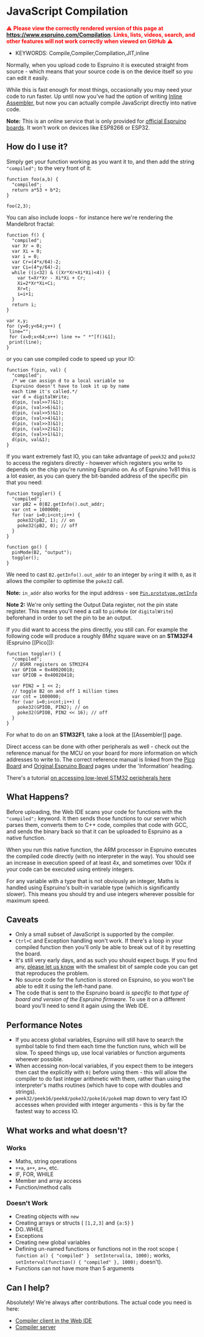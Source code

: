 <!--- Copyright (c) 2013 Gordon Williams, Pur3 Ltd. See the file LICENSE for copying permission. -->
JavaScript Compilation
===================

<span style="color:red">:warning: **Please view the correctly rendered version of this page at https://www.espruino.com/Compilation. Links, lists, videos, search, and other features will not work correctly when viewed on GitHub** :warning:</span>

* KEYWORDS: Compile,Compiler,Compilation,JIT,inline

Normally, when you upload code to Espruino it is executed straight from source - which means that your source code is on the device itself so you can edit it easily.

While this is fast enough for most things, occasionally you may need your code to run faster. Up until now you've had the option of writing [Inline Assembler](/Assembler), but now you can actually compile JavaScript directly into native code.

**Note:** This is an online service that is only provided for [official Espruino boards](/Order). It won't work on devices like ESP8266 or ESP32.


How do I use it?
---------------

Simply get your function working as you want it to, and then add the string `"compiled";` to the very front of it:

```
function foo(a,b) {
  "compiled";
  return a*53 + b*2;
}

foo(2,3);
```

You can also include loops - for instance here we're rendering the Mandelbrot fractal:

```
function f() {
  "compiled";
  var Xr = 0;
  var Xi = 0;
  var i = 0;
  var Cr=(4*x/64)-2;
  var Ci=(4*y/64)-2;
  while ((i<32) & ((Xr*Xr+Xi*Xi)<4)) {
    var t=Xr*Xr - Xi*Xi + Cr;
    Xi=2*Xr*Xi+Ci;
    Xr=t;
    i=i+1;
  }
  return i;
}

var x,y;
for (y=0;y<64;y++) {
 line="";
 for (x=0;x<64;x++) line += " *"[f()&1];
 print(line);
}
```

or you can use compiled code to speed up your IO:

```
function f(pin, val) {
  "compiled";
  /* we can assign d to a local variable so
  Espruino doesn't have to look it up by name
  each time it's called.*/
  var d = digitalWrite;
  d(pin, (val>>7)&1);
  d(pin, (val>>6)&1);
  d(pin, (val>>5)&1);
  d(pin, (val>>4)&1);
  d(pin, (val>>3)&1);
  d(pin, (val>>2)&1);
  d(pin, (val>>1)&1);
  d(pin, val&1);
}
```
If you want extremely fast IO, you can take advantage of `peek32` and `poke32` to access the registers directly - however which registers you write to depends on the chip you're running Espruino on. As of Espruino 1v81 this is a lot easier, as you can query the bit-banded address of the specific pin that you need:

```
function toggler() {
  "compiled";
  var pB2 = 0|B2.getInfo().out_addr;
  var cnt = 1000000;
  for (var i=0;i<cnt;i++) {
    poke32(pB2, 1); // on
    poke32(pB2, 0); // off
  }
}

function go() {
  pinMode(B2, "output");
  toggler();
}
```

We need to cast `B2.getInfo().out_addr` to an integer by `or`ing it with `0`, as it allows the compiler to optimise the `poke32` call.

**Note:** `in_addr` also works for the input address - see [`Pin.prototype.getInfo`](/Reference#l_Pin_getInfo)

**Note 2:** We're only setting the Output Data register, not the pin state register. This means you'll need a call to `pinMode` (or `digitalWrite`) beforehand in order to set the pin to be an output.

If you did want to access the pins directly, you still can. For example the following code will produce a roughly 8Mhz square wave on an **STM32F4** (Espruino [[Pico]]):

```
function toggler() {
  "compiled";
  // BSRR registers on STM32F4
  var GPIOA = 0x40020018;
  var GPIOB = 0x40020418;

  var PIN2 = 1 << 2;
  // toggle B2 on and off 1 million times
  var cnt = 1000000;
  for (var i=0;i<cnt;i++) {
    poke32(GPIOB, PIN2); // on
    poke32(GPIOB, PIN2 << 16); // off
  }
}
```

For what to do on an **STM32F1**, take a look at the [[Assembler]] page.

Direct access can be done with other peripherals as well - check out the reference manual for the MCU on your board for more information on which addresses to write to. The correct reference manual is linked from the [Pico Board](/Pico) and [Original Espruino Board](/Original) pages under the 'Information' heading.

There's a tutorial [on accessing low-level STM32 peripherals here](/STM32+Peripherals)


What Happens?
-----------

Before uploading, the Web IDE scans your code for functions with the `"compiled";` keyword. It then sends those functions to our server which parses them, converts them to C++ code, compiles that code with GCC, and sends the binary back so that it can be uploaded to Espruino as a native function.

When you run this native function, the ARM processor in Espruino executes the compiled code directly (with no interpreter in the way). You should see an increase in execution speed of at least 4x, and sometimes over 100x if your code can be executed using entirely integers.

For any variable with a type that is not obviously an integer, Maths is handled using Espruino's built-in variable type (which is significantly slower). This means you should try and use integers wherever possible for maximum speed.


Caveats
------

* Only a small subset of JavaScript is supported by the compiler.
* `Ctrl+C` and Exception handling won't work. If there's a loop in your compiled function then you'll only be able to break out of it by resetting the board.
* It's still very early days, and as such you should expect bugs. If you find any, [please let us know](https://github.com/gfwilliams/EspruinoCompiler/issues) with the smallest bit of sample code you can get that reproduces the problem.
* No source code for the function is stored on Espruino, so you won't be able to edit it using the left-hand pane.
* The code that is sent to the Espruino board *is specific to that type of board and version of the Espruino firmware*. To use it on a different board you'll need to send it again using the Web IDE.


Performance Notes
---------------

* If you access global variables, Espruino will still have to search the symbol table to find them each time the function runs, which will be slow. To speed things up, use local variables or function arguments wherever possible.
* When accessing non-local variables, if you expect them to be integers then cast the explicitly with `0|` before using them - this will allow the compiler to do fast integer arithmetic with them, rather than using the interpreter's maths routines (which have to cope with doubles and strings).
* `peek32/peek16/peek8/poke32/poke16/poke8` map down to very fast IO accesses when provided with integer arguments - this is by far the fastest way to access IO.


What works and what doesn't?
----------------------------

### Works

* Maths, string operations
* `++a`, `a++`, `a+=`, etc.
* IF, FOR, WHILE
* Member and array access
* Function/method calls

### Doesn't Work

* Creating objects with `new`
* Creating arrays or structs ( `[1,2,3]` and `{a:5}` )
* DO..WHILE
* Exceptions
* Creating new global variables
* Defining un-named functions or functions not in the root scope ( `function a() { "compiled" }  setInterval(a, 1000);` works, `setInterval(function() { "compiled" }, 1000);` doesn't).
* Functions can not have more than 5 arguments


Can I help?
-----------

Absolutely! We're always after contributions. The actual code you need is here:

* [Compiler client in the Web IDE](https://github.com/espruino/EspruinoTools/blob/gh-pages/plugins/compiler.js)
* [Compiler server](https://github.com/gfwilliams/EspruinoCompiler)
